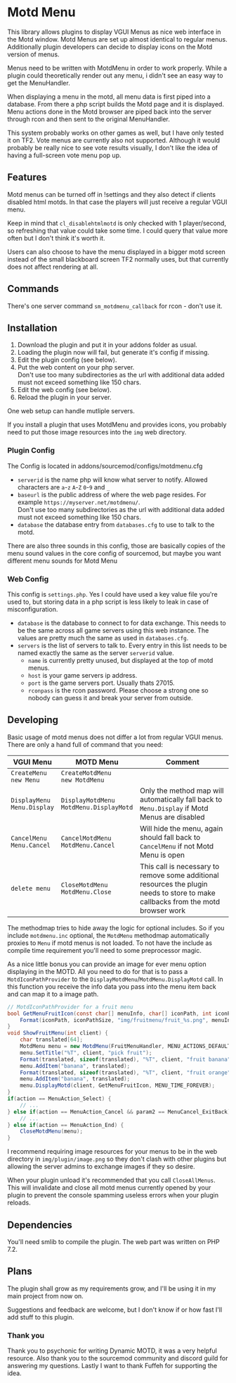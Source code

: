 # Motd Menu

This library allows plugins to display VGUI Menus as nice web interface in the
Motd window. Motd Menus are set up almost identical to regular menus.
Additionally plugin developers can decide to display icons on the Motd version
of menus.

Menus need to be written with MotdMenu in order to work properly. While a
plugin could theoretically render out any menu, i didn't see an easy way to
get the MenuHandler.

When displaying a menu in the motd, all menu data is first piped into a 
database. From there a php script builds the Motd page and it is displayed.
Menu actions done in the Motd browser are piped back into the server through
rcon and then sent to the original MenuHandler.

This system probably works on other games as well, but I have only tested it on
TF2. Vote menus are currently also not supported. Although it would probably be
really nice to see vote results visually, I don't like the idea of having a
full-screen vote menu pop up.

## Features

Motd menus can be turned off in !settings and they also detect if clients
disabled html motds. In that case the players will just receive a regular VGUI
menu.

Keep in mind that `cl_disablehtmlmotd` is only checked with 1 player/second,
so refreshing that value could take some time. I could query that value more
often but I don't think it's worth it.

Users can also choose to have the menu displayed in a bigger motd screen
instead of the small blackboard screen TF2 normally uses, but that currently
does not affect rendering at all.

## Commands

There's one server command `sm_motdmenu_callback` for rcon - don't use it.

## Installation

1) Download the plugin and put it in your addons folder as usual.
2) Loading the plugin now will fail, but generate it's config if missing.
3) Edit the plugin config (see below).
4) Put the web content on your php server.  
   Don't use too many subdirectories as the url with additional data added must
   not exceed something like 150 chars.
5) Edit the web config (see below).
6) Reload the plugin in your server.

One web setup can handle mutliple servers.

If you install a plugin that uses MotdMenu and provides icons, you probably
need to put those image resources into the `img` web directory.

### Plugin Config

The Config is located in addons/sourcemod/configs/motdmenu.cfg

- `serverid` is the name php will know what server to notify. Allowed
  characters are `a`-`z` `A`-`Z` `0`-`9` and `_`
- `baseurl` is the public address of where the web page resides.
  For example `https://myserver.net/motdmenu/`.  
  Don't use too many subdirectories as the url with additional data added must
  not exceed something like 150 chars.
- `database` the database entry from `databases.cfg` to use to talk to the motd.

There are also three sounds in this config, those are basically copies of the
menu sound values in the core config of sourcemod, but maybe you want different
menu sounds for Motd Menu

### Web Config

This config is `settings.php`. Yes I could have used a key value file you're
used to, but storing data in a php script is less likely to leak in case of
misconfiguration.

- `database` is the database to connect to for data exchange. This needs to be
  the same across all game servers using this web instance. The values are
  pretty much the same as used in `databases.cfg`.
- `servers` is the list of servers to talk to. Every entry in this list needs
  to be named exactly the same as the server `serverid` value.  
  - `name` is currently pretty unused, but displayed at the top of motd menus.
  - `host` is your game servers ip address.
  - `port` is the game servers port. Usually thats 27015.
  - `rconpass` is the rcon password. Please choose a strong one so nobody can
    guess it and break your server from outside. 

## Developing

Basic usage of motd menus does not differ a lot from regular VGUI menus. There
are only a hand full of command that you need:

| VGUI Menu | MOTD Menu | Comment |
|-----|-----|-----|
| `CreateMenu`<br>`new Menu` | `CreateMotdMenu`<br>`new MotdMenu` |  |
| `DisplayMenu`<br>`Menu.Display` | `DisplayMotdMenu`<br>`MotdMenu.DisplayMotd` | Only the method map will automatically fall back to `Menu.Display` if Motd Menus are disabled |
| `CancelMenu`<br>`Menu.Cancel` | `CancelMotdMenu`<br>`MotdMenu.Cancel` | Will hide the menu, again should fall back to `CancelMenu` if not Motd Menu is open |
| `delete menu` | `CloseMotdMenu`<br>`MotdMenu.Close` | This call is necessary to remove some additional resources the plugin needs to store to make callbacks from the motd browser work |

The methodmap tries to hide away the logic for optional includes. So if you
include `motdmenu.inc` optional, the `MotdMenu` methodmap automatically
proxies to `Menu` if motd menus is not loaded. To not have the include as
compile time requirement you'll need to some preprocessor magic.

As a nice little bonus you can provide an image for ever menu option displaying
in the MOTD. All you need to do for that is to pass a `MotdIconPathProvider` to
the `DisplayMotdMenu`/`MotdMenu.DisplayMotd` call. In this function you receive
the info data you pass into the menu item back and can map it to a image path.

```c#
// MotdIconPathProvider for a fruit menu
bool GetMenuFruitIcon(const char[] menuInfo, char[] iconPath, int iconPathSize) {
	Format(iconPath, iconPathSize, "img/fruitmenu/fruit_%s.png", menuInfo);
}
void ShowFruitMenu(int client) {
	char translated[64];
	MotdMenu menu = new MotdMenu(FruitMenuHandler, MENU_ACTIONS_DEFAULT);
	menu.SetTitle("%T", client, "pick fruit");
	Format(translated, sizeof(translated), "%T", client, "fruit banana");
	menu.AddItem("banana", translated);
	Format(translated, sizeof(translated), "%T", client, "fruit orange");
	menu.AddItem("banana", translated);
	menu.DisplayMotd(client, GetMenuFruitIcon, MENU_TIME_FOREVER);
}
if(action == MenuAction_Select) {
	// ...
} else if(action == MenuAction_Cancel && param2 == MenuCancel_ExitBack) {
	// ...
} else if(action == MenuAction_End) {
	CloseMotdMenu(menu);
}
```

I recommend requiring image resources for your menus to be in the web directory
in `img/plugin/image.png` so they don't clash with other plugins but allowing
the server admins to exchange images if they so desire.

When your plugin unload it's recommended that you call `CloseAllMenus`. This
will invalidate and close all motd menus currently opened by your plugin to
prevent the console spamming useless errors when your plugin reloads.

## Dependencies

You'll need smlib to compile the plugin.
The web part was written on PHP 7.2.

## Plans

The plugin shall grow as my requirements grow, and I'll be using it in my main
project from now on.

Suggestions and feedback are welcome, but I don't know if or how fast I'll add
stuff to this plugin.

### Thank you

Thank you to psychonic for writing Dynamic MOTD, it was a very helpful
resource. Also thank you to the sourcemod community and discord guild for
answering my questions. Lastly I want to thank Fuffeh for supporting the
idea.
